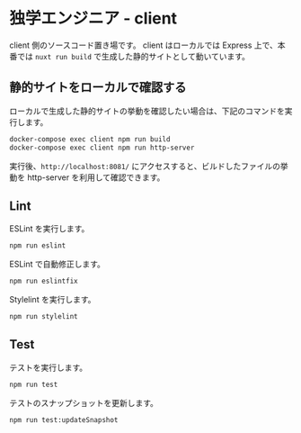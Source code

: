 # 独学エンジニア - client

client 側のソースコード置き場です。
client はローカルでは Express 上で、本番では `nuxt run build` で生成した静的サイトとして動いています。

## 静的サイトをローカルで確認する

ローカルで生成した静的サイトの挙動を確認したい場合は、下記のコマンドを実行します。

```bash
docker-compose exec client npm run build
docker-compose exec client npm run http-server
```

実行後、`http://localhost:8081/` にアクセスすると、ビルドしたファイルの挙動を http-server を利用して確認できます。

## Lint

ESLint を実行します。

```bash
npm run eslint
```

ESLint で自動修正します。

```bash
npm run eslintfix
```

Stylelint を実行します。

```bash
npm run stylelint
```

## Test

テストを実行します。

```bash
npm run test
```

テストのスナップショットを更新します。

```bash
npm run test:updateSnapshot
```
